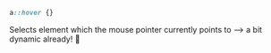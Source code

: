 ```css
a::hover {}
```
Selects element which the mouse pointer currently points to
--> a bit dynamic already! 🥳